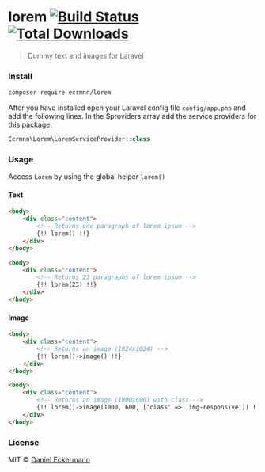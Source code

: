 # lorem [![Build Status](https://travis-ci.org/ecrmnn/lorem.svg?branch=master)](https://travis-ci.org/ecrmnn/lorem) [![Total Downloads](https://poser.pugx.org/ecrmnn/lorem/downloads)](https://packagist.org/packages/ecrmnn/lorem)

> Dummy text and images for Laravel

### Install
```bash
composer require ecrmnn/lorem
```

After you have installed open your Laravel config file ``config/app.php`` and add the following lines.
In the $providers array add the service providers for this package.
```php
Ecrmnn\Lorem\LoremServiceProvider::class
```

### Usage
Access ``Lorem`` by using the global helper ``lorem()``

#### Text
```html
<body>
    <div class="content">
        <!-- Returns one paragraph of lorem ipsum -->
        {!! lorem() !!}
    </div>
</body>
```
```html
<body>
    <div class="content">
        <!-- Returns 23 paragraphs of lorem ipsum -->
        {!! lorem(23) !!}
    </div>
</body>
```

#### Image
```html
<body>
    <div class="content">
        <!-- Returns an image (1024x1024) -->
        {!! lorem()->image() !!}
    </div>
</body>
```

```html
<body>
    <div class="content">
        <!-- Returns an image (1000x600) with class -->
        {!! lorem()->image(1000, 600, ['class' => 'img-responsive']) !!}
    </div>
</body>
```

### License
MIT © [Daniel Eckermann](http://danieleckermann.com)